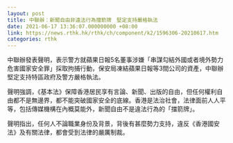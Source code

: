 ```yaml
---
layout: post
title: 中聯辦：新聞自由非違法行為擋箭牌　堅定支持嚴格執法
date: 2021-06-17 13:36:07.000000000 +08:00
link: https://news.rthk.hk/rthk/ch/component/k2/1596306-20210617.htm
categories: rthk
---
```


中聯辦發表聲明，表示警方就蘋果日報5名董事涉嫌「串謀勾結外國或者境外勢力危害國家安全罪」採取拘捕行動，保安局凍結蘋果日報等3間公司的資產，中聯辦堅定支持特區政府及警方嚴格執法。

聲明強調，《基本法》保障香港居民享有言論、新聞、出版的自由，但任何權利自由都不是無邊界，都不能突破國家安全的底線。香港是法治社會，法律面前人人平等，包括傳媒機構在內概莫能外，新聞自由不是違法行為的「擋箭牌」。

聲明指出，任何人不論職業身份及背景，背後有甚麼勢力支持，違反《香港國安法》及有關法律，都會受到法律的嚴厲制裁。
